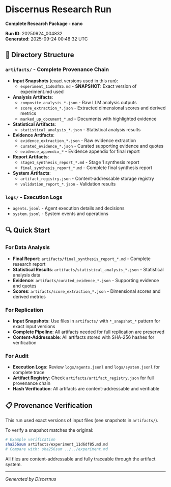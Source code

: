 # Discernus Research Run

**Complete Research Package - nano**

**Run ID**: 20250924_004832  
**Generated**: 2025-09-24 00:48:32 UTC

## 📁 Directory Structure

### `artifacts/` - Complete Provenance Chain
- **Input Snapshots** (exact versions used in this run):
  - `experiment_11d6df85.md` - **SNAPSHOT**: Exact version of experiment.md used
- **Analysis Artifacts**: 
  - `composite_analysis_*.json` - Raw LLM analysis outputs
  - `score_extraction_*.json` - Extracted dimensional scores and derived metrics
  - `marked_up_document_*.md` - Documents with highlighted evidence
- **Statistical Artifacts**:
  - `statistical_analysis_*.json` - Statistical analysis results
- **Evidence Artifacts**: 
  - `evidence_extraction_*.json` - Raw evidence extraction
  - `curated_evidence_*.json` - Curated supporting evidence and quotes
  - `evidence_appendix_*` - Evidence appendix for final report
- **Report Artifacts**: 
  - `stage1_synthesis_report_*.md` - Stage 1 synthesis report
  - `final_synthesis_report_*.md` - Complete final synthesis report
- **System Artifacts**:
  - `artifact_registry.json` - Content-addressable storage registry
  - `validation_report_*.json` - Validation results

### `logs/` - Execution Logs
- `agents.jsonl` - Agent execution details and decisions
- `system.jsonl` - System events and operations

## 🔍 Quick Start

### For Data Analysis
- **Final Report**: `artifacts/final_synthesis_report_*.md` - Complete research report
- **Statistical Results**: `artifacts/statistical_analysis_*.json` - Statistical analysis data
- **Evidence**: `artifacts/curated_evidence_*.json` - Supporting evidence and quotes
- **Scores**: `artifacts/score_extraction_*.json` - Dimensional scores and derived metrics

### For Replication
- **Input Snapshots**: Use files in `artifacts/` with `*_snapshot_*` pattern for exact input versions
- **Complete Pipeline**: All artifacts needed for full replication are preserved
- **Content-Addressable**: All artifacts stored with SHA-256 hashes for verification

### For Audit
- **Execution Logs**: Review `logs/agents.jsonl` and `logs/system.jsonl` for complete trace
- **Artifact Registry**: Check `artifacts/artifact_registry.json` for full provenance chain
- **Hash Verification**: All artifacts are content-addressable and verifiable

## 📋 Provenance Verification

This run used exact versions of input files (see snapshots in `artifacts/`).

To verify a snapshot matches the original:
```bash
# Example verification
sha256sum artifacts/experiment_11d6df85.md.md
# Compare with: sha256sum ../../experiment.md
```

All files are content-addressable and fully traceable through the artifact system.

---
*Generated by Discernus*
